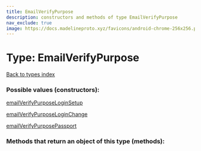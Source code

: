 ```yaml
---
title: EmailVerifyPurpose
description: constructors and methods of type EmailVerifyPurpose
nav_exclude: true
image: https://docs.madelineproto.xyz/favicons/android-chrome-256x256.png
---
```

# Type: EmailVerifyPurpose
[Back to types index](index.html)



### Possible values (constructors):

[emailVerifyPurposeLoginSetup](/API_docs/constructors/emailVerifyPurposeLoginSetup.html)  

[emailVerifyPurposeLoginChange](/API_docs/constructors/emailVerifyPurposeLoginChange.html)  

[emailVerifyPurposePassport](/API_docs/constructors/emailVerifyPurposePassport.html)  



### Methods that return an object of this type (methods):



